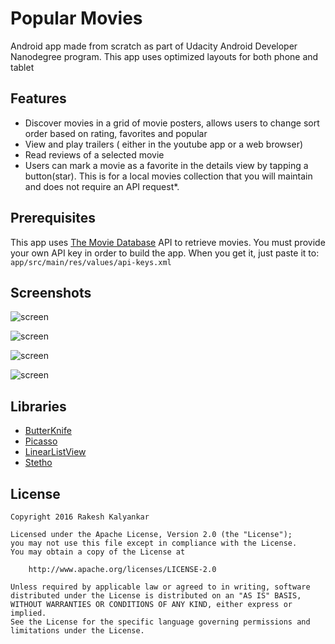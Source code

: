 # Popular Movies

Android app made from scratch as part of Udacity Android Developer Nanodegree program.
This app uses optimized layouts for both phone and tablet

## Features

* Discover movies in a grid of movie posters, allows users to change sort order based on rating, favorites and popular
* View and play trailers ( either in the youtube app or a web browser)
* Read reviews of a selected movie
* Users can mark a movie as a favorite in the details view by tapping a button(star). This is for a local movies collection that you will maintain and does not require an API request*.

## Prerequisites

This app uses [The Movie Database](https://www.themoviedb.org/documentation/api) API to retrieve movies.
You must provide your own API key in order to build the app. When you get it, just paste it to:
    ```
    app/src/main/res/values/api-keys.xml
    ```

## Screenshots

![screen](../master/art/phone-min.png)

![screen](../master/art/phone-detail.png)

![screen](../master/art/phone-settings.png)

![screen](../master/art/tablet-land-min.png)

## Libraries

* [ButterKnife](https://github.com/JakeWharton/butterknife)
* [Picasso](https://github.com/square/picasso)
* [LinearListView](https://github.com/frankiesardo/LinearListView)
* [Stetho](https://github.com/facebook/stetho)

## License

    Copyright 2016 Rakesh Kalyankar

    Licensed under the Apache License, Version 2.0 (the "License");
    you may not use this file except in compliance with the License.
    You may obtain a copy of the License at

        http://www.apache.org/licenses/LICENSE-2.0

    Unless required by applicable law or agreed to in writing, software
    distributed under the License is distributed on an "AS IS" BASIS,
    WITHOUT WARRANTIES OR CONDITIONS OF ANY KIND, either express or implied.
    See the License for the specific language governing permissions and
    limitations under the License.